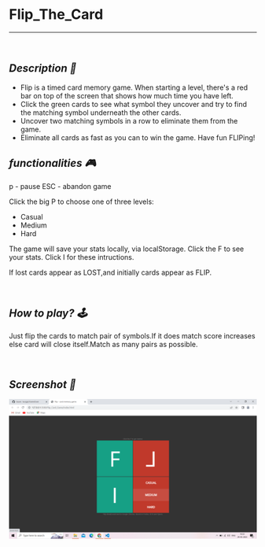 # Flip_The_Card

---


<br>

## _Description 📃_

- Flip is a timed card memory game. When starting a level, there's a red bar on top of the screen that shows how much time you have left.
- Click the green cards to see what symbol they uncover and try to find the matching symbol underneath the other cards.
- Uncover two matching symbols in a row to eliminate them from the game.
- Eliminate all cards as fast as you can to win the game. Have fun FLIPing!

## _functionalities 🎮_

p - pause
ESC - abandon game

Click the big P to choose one of three levels:

- Casual
- Medium
- Hard

The game will save your stats locally, via localStorage.
Click the F to see your stats.
Click I for these intructions.

If lost cards appear as LOST,and initially cards appear as FLIP.

<br>

## _How to play? 🕹️_

Just flip the cards to match pair of symbols.If it does match score increases else card will close itself.Match as many pairs as possible.

<br>

## _Screenshot 📸_

![](../Banner%20-%20image/Flip_The_Card.png)

